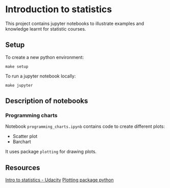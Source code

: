 # Introduction to statistics

This project contains jupyter notebooks to illustrate examples and knowledge learnt for statistic courses.

## Setup
To create a new python environment:

```make setup```

To run a jupyter notebook locally:

```make jupyter```


## Description of notebooks

### Programming charts

Notebook `programming_charts.ipynb` contains code to create different plots:
- Scatter plot
- Barchart

It uses package `plotting` for drawing plots.


## Resources
[Intro to statistics - Udacity](https://classroom.udacity.com/courses/st101)
[Plotting package python](https://pypi.org/project/plotting/)